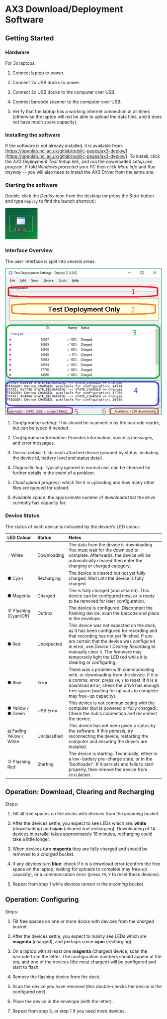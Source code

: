 # AX3 Download/Deployment Software

## Getting Started


### Hardware

For 3x laptops:

1. Connect laptop to power.

2. Connect 2x USB docks to power.

3. Connect 2x USB docks to the computer over USB.

4. Connect barcode scanner to the computer over USB.

5. Verify that the laptop has a working internet connection at all times (otherwise the laptop will not be able to upload the data files, and it does not have much spare capacity).


### Installing the software

If the software is not already installed, it is available from: [https://openlab.ncl.ac.uk/gitlab/public-pages/ax3-deploy/](https://openlab.ncl.ac.uk/gitlab/public-pages/ax3-deploy/).  To install, click the *AX3 Deployment Tool Setup* link, and run the downloaded *setup.exe* program.  If told *Windows protected your PC* then click *More info* and *Run anyway* -- you will also need to install the *AX3 Driver* from the same site.


### Starting the software

Double-click the *Deploy* icon from the desktop (or press the *Start* button and type `Deploy` to find the launch shortcut):

![Deploy icon](assets/launch-icon.png)


### Interface Overview

The user interface is split into several areas:

![User interface](assets/interface-areas.png)

1. *Configuration setting*: This should be scanned in by the barcode reader, but can be typed if needed.

2. *Configuration information*: Provides information, success messages, and error messages.

3. *Device details*: Lists each attached device grouped by status, including the device id, battery level and status detail.

4. *Diagnostic log*: Typically ignored in normal use, can be checked for further details in the event of a problem.

5. *Cloud upload progress*: which file it is uploading and how many other files are queued for upload.

6. *Available space*: the approximate number of downloads that the drive currently has capacity for.


### Device Status

The status of each device is indicated by the device's LED colour:

| LED Colour  | Status  | Notes  |
|:------------|:--------|:-------|
| <span style="font-color: black;">&#9676;&nbsp;White</span>  | Downloading  | The data from the device is downloading.  You must wait for the download to complete.  Afterwards, the device will be automatically cleared then enter the charging or charged category. |
| <span style="font-color: cyan;">&#9679;&nbsp;Cyan</span>  | Recharging  | The device is cleared but not yet fully charged.  Wait until the device is fully charged. |
| <span style="font-color: magenta;">&#9679;&nbsp;Magenta</span>  | Charged  | The is fully charged (and cleared).  This device can be configured now, or is ready to be removed for later configuration.  |
| <span style="font-color: cyan;">&#9788;&nbsp;Flashing (Cyan/Off)</span>  | Outbox  | The device is configured.  Disconnect the flashing device, scan the barcode and place in the envelope. |
| <span style="font-color: red;">&#9679;&nbsp;Red</span>  | Unexpected  | This device was not expected on the dock, as it has been configured for recording and that recording has not yet finished.  If you are certain that the device was configured in error, use *Device* / *Destroy Recording* to manually clear it.  The firmware may temporarily light the LED red while it is clearing or configuring.  |
| <span style="font-color: blue;">&#9679;&nbsp;Blue</span>  | Error  | There was a problem with communicating with, or downloading from the device.  If it is a comms. error, press `F9`, `Y` to reset.  If it is a download error, check the drive has enough free space (waiting for uploads to complete may free-up capacity).  |
| <span style="font-color: yellow;">&#9679;&nbsp;Yellow</span> / <span style="font-color: green;">&#9679;&nbsp;Green</span>  | USB Error  | This device is not communicating with the computer (but is powered or fully charged). Check the hub's connection and reconnect the device.  |
| <span style="font-color: black;">&#9677;&nbsp;Fading Yellow / White</span>  | Unclassified  | This device has not been given a status by the software.  If this persists, try reconnecting the device, restarting the computer and ensuring the drivers are installed.  |
| <span style="font-color: red;">&#9788;&nbsp;Flashing Red</span>  | Starting  | The device is starting.  Technically, either in a low-battery pre-charge state, or in the 'bootloader'.  If it persists and fails to start properly, then remove the device from circulation.  |


## Operation: Download, Clearing and Recharging

Steps:

1. Fill all free spaces on the docks with devices from the *incoming* bucket.

2. After the devices settle, you expect to see LEDs which are: **white** (downloading) and **cyan** (cleared and recharging).  Downloading of 14 devices in parallel takes approximately 18 minutes, recharging could take a little longer.

3. When devices turn **magenta** they are fully charged and should be removed to a *charged* bucket.

4. If any devices turn **blue**: check if it is a download error (confirm the free space on the laptop, waiting for uploads to complete may free-up capacity), or a communication error (press `F9`, `Y` to reset these devices).

5. Repeat from step 1 while devices remain in the *incoming* bucket.


## Operation: Configuring

Steps:

1. Fill free spaces on one or more docks with devices from the *charged* bucket.

2. After the devices settle, you expect to mainly see LEDs which are **magenta** (charged), and perhaps some **cyan** (recharging).  

3. On a laptop with at least one **magenta** (charged) device, scan the barcode from the letter.  The configuration numbers should appear at the top, and one of the devices (the most charged) will be configured and start to flash.

4. Remove the flashing device from the dock.

5. Scan the device you have removed (this double-checks the device is the configured one).

6. Place the device in the envelope (with the letter).

7. Repeat from step 3, or step 1 if you need more devices.


